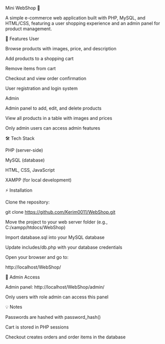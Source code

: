 Mini WebShop 🛒






A simple e-commerce web application built with PHP, MySQL, and HTML/CSS, featuring a user shopping experience and an admin panel for product management.

🚀 Features
User

Browse products with images, price, and description

Add products to a shopping cart

Remove items from cart

Checkout and view order confirmation

User registration and login system

Admin

Admin panel to add, edit, and delete products

View all products in a table with images and prices

Only admin users can access admin features

🛠 Tech Stack

PHP (server-side)

MySQL (database)

HTML, CSS, JavaScript

XAMPP (for local development)

⚡ Installation

Clone the repository:

git clone https://github.com/Kerim0011/WebShop.git


Move the project to your web server folder (e.g., C:/xampp/htdocs/WebShop)

Import database.sql into your MySQL database

Update includes/db.php with your database credentials

Open your browser and go to:

http://localhost/WebShop/

🔑 Admin Access

Admin panel: http://localhost/WebShop/admin/

Only users with role admin can access this panel

💡 Notes

Passwords are hashed with password_hash()

Cart is stored in PHP sessions

Checkout creates orders and order items in the database
